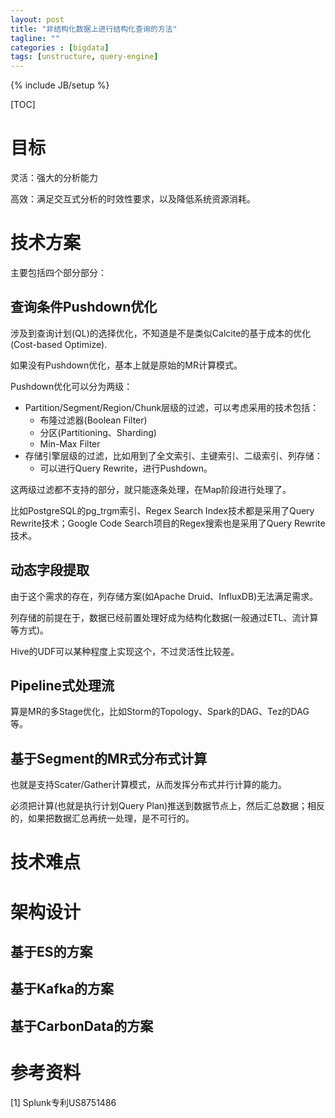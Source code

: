 ```yaml
---
layout: post
title: "非结构化数据上进行结构化查询的方法"
tagline: ""
categories : [bigdata]
tags: [unstructure, query-engine]
---
```

{% include JB/setup %}

[TOC]

# 目标

灵活：强大的分析能力

高效：满足交互式分析的时效性要求，以及降低系统资源消耗。

# 技术方案

主要包括四个部分部分：

## 查询条件Pushdown优化

涉及到查询计划(QL)的选择优化，不知道是不是类似Calcite的基于成本的优化(Cost-based Optimize).

如果没有Pushdown优化，基本上就是原始的MR计算模式。

Pushdown优化可以分为两级：

- Partition/Segment/Region/Chunk层级的过滤，可以考虑采用的技术包括：
  - 布隆过滤器(Boolean Filter)
  - 分区(Partitioning、Sharding)
  - Min-Max Filter
- 存储引擎层级的过滤，比如用到了全文索引、主键索引、二级索引、列存储：
  - 可以进行Query Rewrite，进行Pushdown。

这两级过滤都不支持的部分，就只能逐条处理，在Map阶段进行处理了。

比如PostgreSQL的pg_trgm索引、Regex Search Index技术都是采用了Query Rewrite技术；Google Code Search项目的Regex搜索也是采用了Query Rewrite技术。

## 动态字段提取

由于这个需求的存在，列存储方案(如Apache Druid、InfluxDB)无法满足需求。

列存储的前提在于，数据已经前置处理好成为结构化数据(一般通过ETL、流计算等方式)。

Hive的UDF可以某种程度上实现这个，不过灵活性比较差。

## Pipeline式处理流

算是MR的多Stage优化，比如Storm的Topology、Spark的DAG、Tez的DAG等。

## 基于Segment的MR式分布式计算

也就是支持Scater/Gather计算模式，从而发挥分布式并行计算的能力。

必须把计算(也就是执行计划Query Plan)推送到数据节点上，然后汇总数据；相反的，如果把数据汇总再统一处理，是不可行的。

# 技术难点

# 架构设计

## 基于ES的方案

## 基于Kafka的方案

## 基于CarbonData的方案

# 参考资料

[1] Splunk专利US8751486